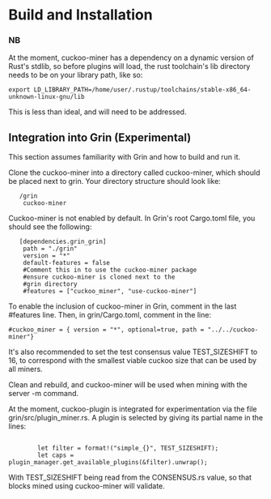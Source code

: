 # Build and Installation

### NB


At the moment, cuckoo-miner has a dependency on a dynamic version
of Rust's stdlib, so before plugins will load, the rust toolchain's lib directory needs to be on your library path, like so:

```
export LD_LIBRARY_PATH=/home/user/.rustup/toolchains/stable-x86_64-unknown-linux-gnu/lib
```

This is less than ideal, and will need to be addressed.

## Integration into Grin (Experimental)

This section assumes familiarity with Grin and how to build and run it.

Clone the cuckoo-miner into a directory called cuckoo-miner, which should be placed next to grin. Your directory
structure should look like:

```
   /grin
    cuckoo-miner
```

Cuckoo-miner is not enabled by default. In Grin's root Cargo.toml file, you should see the following:

```
   [dependencies.grin_grin]
    path = "./grin"
    version = "*"
    default-features = false
    #Comment this in to use the cuckoo-miner package
    #ensure cuckoo-miner is cloned next to the 
    #grin directory
    #features = ["cuckoo_miner", "use-cuckoo-miner"]
```

To enable the inclusion of cuckoo-miner in Grin, comment in the last #features line. Then, in 
grin/Cargo.toml, comment in the line:

```
#cuckoo_miner = { version = "*", optional=true, path = "../../cuckoo-miner"}
```

It's also recommended to set the test consensus value TEST_SIZESHIFT to 16, to correspond with the smallest viable cuckoo size that can be used by all miners. 

Clean and rebuild, and cuckoo-miner will be used when mining with the server -m command.

At the moment, cuckoo-plugin is integrated for experimentation via the file grin/src/plugin_miner.rs. A plugin is selected by giving
its partial name in the lines:

```

		let filter = format!("simple_{}", TEST_SIZESHIFT);
    	let caps = plugin_manager.get_available_plugins(&filter).unwrap();
```

With TEST_SIZESHIFT being read from the CONSENSUS.rs value, so that blocks mined using cuckoo-miner will validate. 
